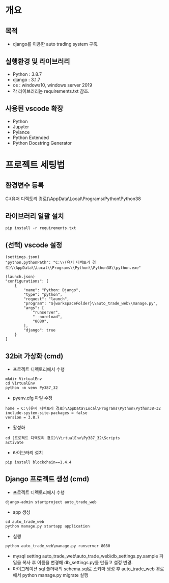 # 개요

## 목적
- django를 이용한 auto trading system 구축.

## 실행환경 및 라이브러리
- Python : 3.8.7
- django : 3.1.7
- os : windows10, windows server 2019
- 각 라이브러리는 requirements.txt 참조.

## 사용된 vscode 확장
- Python
- Jupyter
- Pylance
- Python Extended
- Python Docstring Generator

# 프로젝트 세팅법
## 환경변수 등록
C:\(유저 디렉토리 경로)\AppData\Local\Programs\Python\Python38

## 라이브러리 일괄 설치
```
pip install -r requirements.txt
```

## (선택) vscode 설정
```
(settings.json)
"python.pythonPath": "C:\\(유저 디렉토리 경로)\\AppData\\Local\\Programs\\Python\\Python38\\python.exe"

(launch.json)
"configurations": [
    {
        "name": "Python: Django",
        "type": "python",
        "request": "launch",
        "program": "${workspaceFolder}\\auto_trade_web\\manage.py",
        "args": [
            "runserver",
            "--noreload",
            "8080",
        ],
        "django": true
    }
]
```

## 32bit 가상화 (cmd)
- 프로젝트 디렉토리에서 수행
```
mkdir VirtualEnv
cd VirtualEnv
python -m venv Py387_32
```
- pyenv.cfg 파일 수정
```
home = C:\(유저 디렉토리 경로)\AppData\Local\Programs\Python\Python38-32
include-system-site-packages = false
version = 3.8.7
```
- 활성화
```
cd (프로젝트 디렉토리 경로)\VirtualEnv\Py387_32\Scripts
activate
```
- 라이브러리 설치
```
pip install blockchain==1.4.4
```

## Django 프로젝트 생성 (cmd)
- 프로젝트 디렉토리에서 수행
```
django-admin startproject auto_trade_web
```
- app 생성
```
cd auto_trade_web
python manage.py startapp application
```
- 실행
```
python auto_trade_web\manage.py runserver 8080
```
- mysql setting
auto_trade_web\auto_trade_web\db_settings.py.sample 파일을 복사 후 이름을 변경해 db_settings.py를 만들고 설정 변경.
- 마이그레이션
sql 폴더내의 schema.sql로 스키마 생성 후 auto_trade_web 경로에서 python manage.py migrate 실행